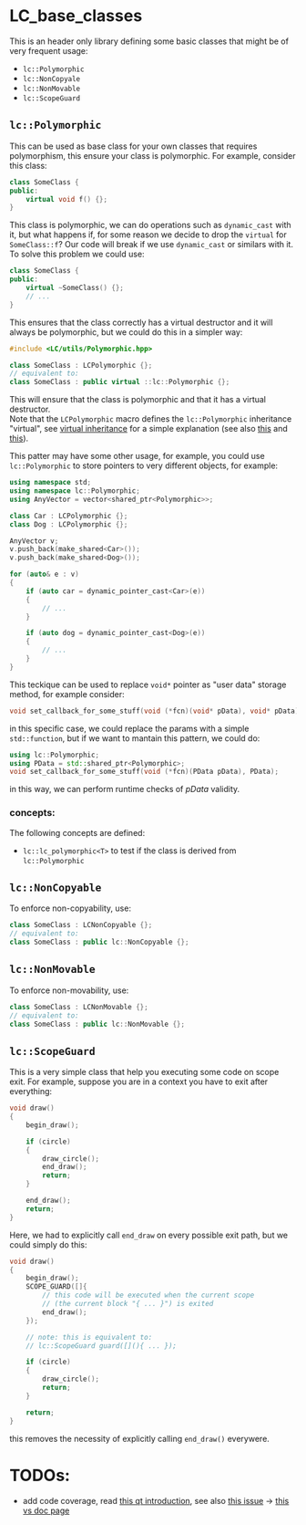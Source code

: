 # LC_base_classes

This is an header only library defining some basic classes that might be of very frequent usage:
- `lc::Polymorphic`
- `lc::NonCopyale`
- `lc::NonMovable`
- `lc::ScopeGuard`

## `lc::Polymorphic`

This can be used as base class for your own classes that requires polymorphism, this ensure your class is polymorphic. For example, consider this class:
```cpp
class SomeClass {
public:
	virtual void f() {};
}
```

This class is polymorphic, we can do operations such as `dynamic_cast` with it, but what happens if, for some reason we decide to drop the `virtual` for `SomeClass::f`? Our code will break if we use `dynamic_cast` or similars with it.  
To solve this problem we could use:
```cpp
class SomeClass {
public:
	virtual ~SomeClass() {};
	// ...
}
```
This ensures that the class correctly has a virtual destructor and it will always be polymorphic, but we could do this in a simpler way:
```cpp
#include <LC/utils/Polymorphic.hpp>

class SomeClass : LCPolymorphic {};
// equivalent to:
class SomeClass : public virtual ::lc::Polymorphic {};
```
This will ensure that the class is polymorphic and that it has a virtual destructor.  
Note that the `LCPolymorphic` macro defines the `lc::Polymorphic` inheritance "virtual", see [virtual inheritance](https://en.wikipedia.org/wiki/Virtual_inheritance) for a simple explanation (see also [this](https://isocpp.org/wiki/faq/multiple-inheritance) and [this](https://en.cppreference.com/w/cpp/language/derived_class#Virtual_base_classes)).

This patter may have some other usage, for example, you could use `lc::Polymorphic` to store pointers to very different objects, for example:
```cpp
using namespace std;
using namespace lc::Polymorphic;
using AnyVector = vector<shared_ptr<Polymorphic>>;

class Car : LCPolymorphic {};
class Dog : LCPolymorphic {};

AnyVector v;
v.push_back(make_shared<Car>());
v.push_back(make_shared<Dog>());

for (auto& e : v)
{
	if (auto car = dynamic_pointer_cast<Car>(e))
	{
		// ...
	}

	if (auto dog = dynamic_pointer_cast<Dog>(e))
	{
		// ...
	}
}
```

This teckique can be used to replace `void*` pointer as "user data" storage method, for example consider:
```cpp
void set_callback_for_some_stuff(void (*fcn)(void* pData), void* pData);
```
in this specific case, we could replace the params with a simple `std::function`, but if we want to mantain this pattern, we could do:
```cpp
using lc::Polymorphic;
using PData = std::shared_ptr<Polymorphic>;
void set_callback_for_some_stuff(void (*fcn)(PData pData), PData);
```
in this way, we can perform runtime checks of <var>pData</var> validity.

### concepts:
The following concepts are defined:
- `lc::lc_polymorphic<T>` to test if the class is derived from `lc::Polymorphic`


## `lc::NonCopyable`
To enforce non-copyability, use:
```cpp
class SomeClass : LCNonCopyable {};
// equivalent to:
class SomeClass : public lc::NonCopyable {};
```

## `lc::NonMovable`
To enforce non-movability, use:
```cpp
class SomeClass : LCNonMovable {};
// equivalent to:
class SomeClass : public lc::NonMovable {};
```

## `lc::ScopeGuard`

This is a very simple class that help you executing some code on scope exit. For example, suppose you are in a context you have to exit after everything:
```cpp
void draw()
{
	begin_draw();

	if (circle)
	{
		draw_circle();
		end_draw();
		return;
	}

	end_draw();
	return;
}
```

Here, we had to explicitly call `end_draw` on every possible exit path, but we could simply do this:
```cpp
void draw()
{
	begin_draw();
	SCOPE_GUARD([]{
		// this code will be executed when the current scope
		// (the current block "{ ... }") is exited
		end_draw();
	});

	// note: this is equivalent to:
	// lc::ScopeGuard guard([](){ ... });

	if (circle)
	{
		draw_circle();
		return;
	}

	return;
}
```
this removes the necessity of explicitly calling `end_draw()` everywere.

# TODOs:
- add code coverage, read [this qt introduction](https://www.qt.io/safety-critical-certification-with-code-coverage?utm_term=code%20coverage&utm_campaign=Safety&utm_source=adwords&utm_medium=ppc&hsa_acc=7519109677&hsa_net=adwords&hsa_cam=16050439320&hsa_ad=583575428080&hsa_kw=code%20coverage&hsa_grp=131526851414&hsa_mt=p&hsa_ver=3&hsa_src=g&hsa_tgt=aud-302905243335:kwd-308034577093&gclid=CjwKCAjw6fyXBhBgEiwAhhiZsmYF__1j11O_neoQwnFifrWM_Uob78kkIa-zbFmw7ODE6HxWuaQcwBoC6kEQAvD_BwE), see also [this issue](https://github.com/microsoft/vstest-docs/issues/189) -> [this vs doc page](https://docs.microsoft.com/de-de/previous-versions/visualstudio/visual-studio-2017/test/configure-unit-tests-by-using-a-dot-runsettings-file?view=vs-2017#diagnostic-data-adapters-data-collectors)